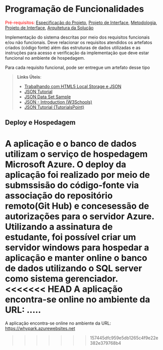 # Programação de Funcionalidades

<span style="color:red">Pré-requisitos: <a href="2-Especificação do Projeto.md"> Especificação do Projeto</a></span>, <a href="3-Projeto de Interface.md"> Projeto de Interface</a>, <a href="4-Metodologia.md"> Metodologia</a>, <a href="3-Projeto de Interface.md"> Projeto de Interface</a>, <a href="5-Arquitetura da Solução.md"> Arquitetura da Solução</a>

Implementação do sistema descritas por meio dos requisitos funcionais e/ou não funcionais. Deve relacionar os requisitos atendidos os artefatos criados (código fonte) além das estruturas de dados utilizadas e as instruções para acesso e verificação da implementação que deve estar funcional no ambiente de hospedagem.

Para cada requisito funcional, pode ser entregue um artefato desse tipo

> **Links Úteis**:
>
> - [Trabalhando com HTML5 Local Storage e JSON](https://www.devmedia.com.br/trabalhando-com-html5-local-storage-e-json/29045)
> - [JSON Tutorial](https://www.w3resource.com/JSON)
> - [JSON Data Set Sample](https://opensource.adobe.com/Spry/samples/data_region/JSONDataSetSample.html)
> - [JSON - Introduction (W3Schools)](https://www.w3schools.com/js/js_json_intro.asp)
> - [JSON Tutorial (TutorialsPoint)](https://www.tutorialspoint.com/json/index.htm)

## Deploy e Hospedagem

A aplicação e o banco de dados utilizam o serviço de hospedagem Microsoft Azure. O deploy da aplicação foi realizado por meio de submssisão do código-fonte via associação do repositório remoto(Git Hub) e concesessão de autorizações para o servidor Azure.
Utilizando a assinatura de estudante, foi possível criar um servidor windows para hospedar a aplicação e manter online o banco de dados utilizando o SQL server como sistema gerenciador.
<<<<<<< HEAD
A aplicação encontra-se online no ambiente da URL: .....
=======
A aplicação encontra-se online no ambiente da URL: https://whypark.azurewebsites.net
>>>>>>> 157445dfc959e5db1265c4f9e22e382e379768b4
